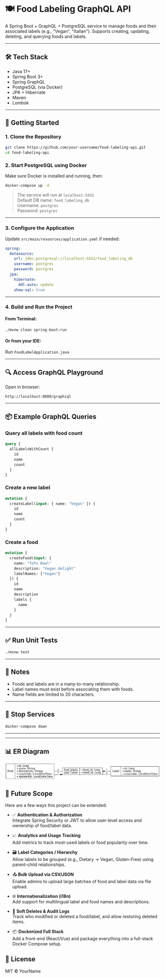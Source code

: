 
# 🍽️ Food Labeling GraphQL API

A Spring Boot + GraphQL + PostgreSQL service to manage foods and their associated labels (e.g., "Vegan", "Italian"). Supports creating, updating, deleting, and querying foods and labels.

---

## 🛠 Tech Stack

- Java 17+
- Spring Boot 3+
- Spring GraphQL
- PostgreSQL (via Docker)
- JPA + Hibernate
- Maven
- Lombok

---

## 🚀 Getting Started

### 1. Clone the Repository

```bash
git clone https://github.com/your-username/food-labeling-api.git
cd food-labeling-api
```

### 2. Start PostgreSQL using Docker

Make sure Docker is installed and running, then:

```bash
docker-compose up -d
```

> The service will run at `localhost:5432`  
> Default DB name: `food_labeling_db`  
> Username: `postgres`  
> Password: `postgres`

---

### 3. Configure the Application

Update `src/main/resources/application.yaml` if needed:

```yaml
spring:
  datasource:
    url: jdbc:postgresql://localhost:5432/food_labeling_db
    username: postgres
    password: postgres
  jpa:
    hibernate:
      ddl-auto: update
    show-sql: true
```

---

### 4. Build and Run the Project

#### From Terminal:
```bash
./mvnw clean spring-boot:run
```

#### Or from your IDE:
Run `FoodLabelApplication.java`

---

## 🔍 Access GraphQL Playground

Open in browser:

```
http://localhost:8080/graphiql
```

---

## 📦 Example GraphQL Queries

### Query all labels with food count
```graphql
query {
  allLabelsWithCount {
    id
    name
    count
  }
}
```

### Create a new label
```graphql
mutation {
  createLabel(input: { name: "Vegan" }) {
    id
    name
    count
  }
}
```

### Create a food
```graphql
mutation {
  createFood(input: {
    name: "Tofu Bowl"
    description: "Vegan delight"
    labelNames: ["Vegan"]
  }) {
    id
    name
    description
    labels {
      name
    }
  }
}
```

---

## ✅ Run Unit Tests

```bash
./mvnw test
```

---

## 📄 Notes

- Foods and labels are in a many-to-many relationship.
- Label names must exist before associating them with foods.
- Name fields are limited to 20 characters.

---

## 🧼 Stop Services

```bash
docker-compose down
```

---


---

## 📊 ER Diagram

![ER Diagram](./food_labeling_er_diagram.png)

## 🔮 Future Scope

Here are a few ways this project can be extended:

- ✅ **Authentication & Authorization**  
  Integrate Spring Security or JWT to allow user-level access and ownership of food/label data.

- 📈 **Analytics and Usage Tracking**  
  Add metrics to track most-used labels or food popularity over time.

- 🗃️ **Label Categories / Hierarchy**  
  Allow labels to be grouped (e.g., Dietary → Vegan, Gluten-Free) using parent-child relationships.

- 📤 **Bulk Upload via CSV/JSON**  
  Enable admins to upload large batches of food and label data via file upload.

- 🌐 **Internationalization (i18n)**  
  Add support for multilingual label and food names and descriptions.

- 🔄 **Soft Deletes & Audit Logs**  
  Track who modified or deleted a food/label, and allow restoring deleted items.

- 📦 **Dockerized Full Stack**  
  Add a front-end (React/Vue) and package everything into a full-stack Docker Compose setup.


## 📄 License

MIT © YourName
